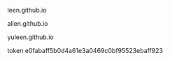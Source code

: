 leen.github.io

allen.github.io

yuleen.github.io



token e0fabaff5b0d4a61e3a0469c0bf95523ebaff923

